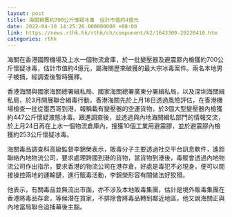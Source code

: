 ```yaml
---
layout: post
title: 海關檢獲約700公斤懷疑冰毒　估計市值約4億元
date: 2022-04-10 14:25:26.000000000 +08:00
link: https://news.rthk.hk/rthk/ch/component/k2/1643309-20220410.htm
categories: rthk
---
```


海關在香港國際機場及上水一個物流倉庫，於一批變壓器及避震膠內檢獲約700公斤懷疑冰毒，估計市值約4億元，屬海關歷來破獲的最大宗冰毒案件。兩名本地男子被捕，經調查後暫時獲釋。

香港海關與國家海關總署緝私局、國家海關總署廣東分署緝私局，以及深圳海關緝私局，於3月開展聯合緝毒行動，香港海關先於上月18日透過風險評估，在香港機場檢查一批從墨西哥到港，報稱載有變壓器的空運貨物，於3個大型變壓器內檢獲約447公斤懷疑液態冰毒。跟進調查後，並透過與內地海關緝私部門的情報交流，於上月24日再在上水一個物流倉庫內，搜獲10個工業用避震膠，並於避震膠內檢獲約253公斤懷疑冰毒。

海關毒品調查科高級監督李錦榮表示，販毒分子主要透過社交平台訊息軟件，遙距聯絡內地物流公司，要求處理跨國到港的貨物，當貨物到港後，毒販會透過內地物流公司作出指示，要求香港的物流公司在港存倉，好處是毒犯不必現身，便可以間接操控兩地的運輸鏈，進行販毒活動，李錦榮形容有關做法好狡猾。

他表示，有關毒品並無流出市面，亦不涉及本地販毒集團，估計是境外販毒集團在香港將毒品存倉，等候潛在買家，不排除會將毒品轉到鄰近地區，他又說海關正與內地當局聯合追捕幕後主腦。
